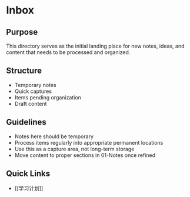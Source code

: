 # Inbox

## Purpose
This directory serves as the initial landing place for new notes, ideas, and content that needs to be processed and organized.

## Structure
- Temporary notes
- Quick captures
- Items pending organization
- Draft content

## Guidelines
- Notes here should be temporary
- Process items regularly into appropriate permanent locations
- Use this as a capture area, not long-term storage
- Move content to proper sections in 01-Notes once refined

## Quick Links
- [[学习计划]]
